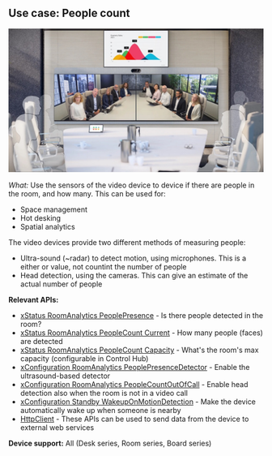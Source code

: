 ## Use case: People count

<img src="/docs/images/meetingroom2.jpg" />

*What:* Use the sensors of the video device to device if there are people in the room, and how many. This can be used for:

* Space management
* Hot desking
* Spatial analytics

The video devices provide two different methods of measuring people:

* Ultra-sound (~radar) to detect motion, using microphones. This is a either or value, not countint the number of people
* Head detection, using the cameras. This can give an estimate of the actual number of people

**Relevant APIs:**

* [xStatus RoomAnalytics PeoplePresence](/xapi/Status.RoomAnalytics.PeoplePresence/) - Is there people detected in the room?
* [xStatus RoomAnalytics PeopleCount Current](/xapi/Status.RoomAnalytics.PeopleCount.Current/) - How many people (faces) are detected
* [xStatus RoomAnalytics PeopleCount Capacity](/xapi/Status.RoomAnalytics.PeopleCount.Capacity/) - What's the room's max capacity (configurable in Control Hub)
* [xConfiguration RoomAnalytics PeoplePresenceDetector](/xapi/Configuration.RoomAnalytics.PeoplePresenceDetector/?) - Enable the ultrasound-based detector
* [xConfiguration RoomAnalytics PeopleCountOutOfCall](/xapi/Configuration.RoomAnalytics.PeopleCountOutOfCall/) - Enable head detection also when the room is not in a video call
* [xConfiguration Standby WakeupOnMotionDetection](https://roomos.cisco.com/xapi/Configuration.Standby.WakeupOnMotionDetection) - Make the device automatically wake up when someone is nearby
* [HttpClient](/xapi/search?search=httpclient) - These APIs can be used to send data from the device to external web services

**Device support:** All (Desk series, Room series, Board series)